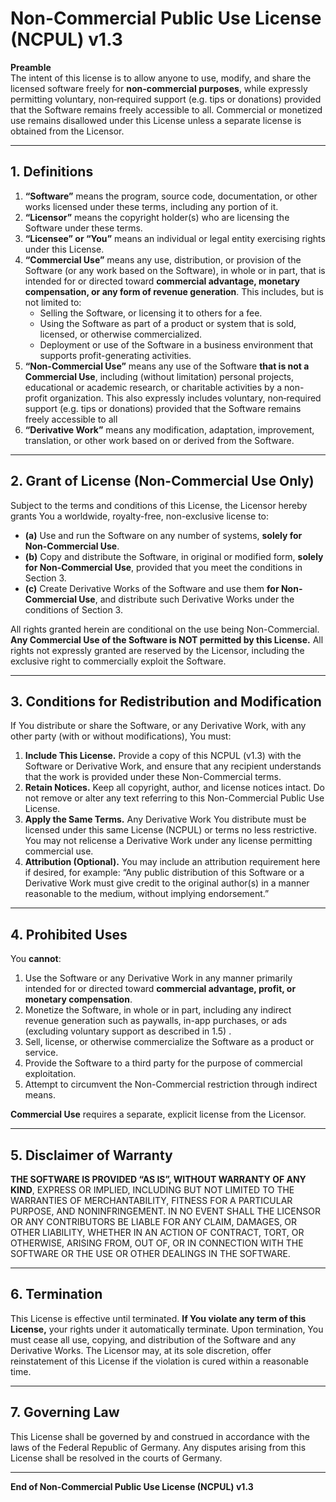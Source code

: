 # Non-Commercial Public Use License (NCPUL) v1.3

**Preamble**  
The intent of this license is to allow anyone to use, modify, and share the licensed software freely for **non-commercial purposes**, while expressly permitting voluntary, non‑required support (e.g. tips or donations) provided that the Software remains freely accessible to all. Commercial or monetized use remains disallowed under this License unless a separate license is obtained from the Licensor.

---

## 1. Definitions

1. **“Software”** means the program, source code, documentation, or other works licensed under these terms, including any portion of it.  
2. **“Licensor”** means the copyright holder(s) who are licensing the Software under these terms.  
3. **“Licensee” or “You”** means an individual or legal entity exercising rights under this License.  
4. **“Commercial Use”** means any use, distribution, or provision of the Software (or any work based on the Software), in whole or in part, that is intended for or directed toward **commercial advantage, monetary compensation, or any form of revenue generation**. This includes, but is not limited to:  
   - Selling the Software, or licensing it to others for a fee.  
   - Using the Software as part of a product or system that is sold, licensed, or otherwise commercialized.  
   - Deployment or use of the Software in a business environment that supports profit-generating activities.  
5. **“Non-Commercial Use”** means any use of the Software **that is not a Commercial Use**, including (without limitation) personal projects, educational or academic research, or charitable activities by a non-profit organization. This also expressly includes voluntary, non‑required support (e.g. tips or donations) provided that the Software remains freely accessible to all
6. **“Derivative Work”** means any modification, adaptation, improvement, translation, or other work based on or derived from the Software.

---

## 2. Grant of License (Non-Commercial Use Only)

Subject to the terms and conditions of this License, the Licensor hereby grants You a worldwide, royalty-free, non-exclusive license to:

- **(a)** Use and run the Software on any number of systems, **solely for Non-Commercial Use**.  
- **(b)** Copy and distribute the Software, in original or modified form, **solely for Non-Commercial Use**, provided that you meet the conditions in Section 3.  
- **(c)** Create Derivative Works of the Software and use them **for Non-Commercial Use**, and distribute such Derivative Works under the conditions of Section 3.

All rights granted herein are conditional on the use being Non-Commercial. **Any Commercial Use of the Software is NOT permitted by this License.** All rights not expressly granted are reserved by the Licensor, including the exclusive right to commercially exploit the Software.

---

## 3. Conditions for Redistribution and Modification

If You distribute or share the Software, or any Derivative Work, with any other party (with or without modifications), You must:

1. **Include This License.** Provide a copy of this NCPUL (v1.3) with the Software or Derivative Work, and ensure that any recipient understands that the work is provided under these Non-Commercial terms.  
2. **Retain Notices.** Keep all copyright, author, and license notices intact. Do not remove or alter any text referring to this Non-Commercial Public Use License.  
3. **Apply the Same Terms.** Any Derivative Work You distribute must be licensed under this same License (NCPUL) or terms no less restrictive. You may not relicense a Derivative Work under any license permitting commercial use.  
4. **Attribution (Optional).** You may include an attribution requirement here if desired, for example: “Any public distribution of this Software or a Derivative Work must give credit to the original author(s) in a manner reasonable to the medium, without implying endorsement.”

---

## 4. Prohibited Uses

You **cannot**:

1. Use the Software or any Derivative Work in any manner primarily intended for or directed toward **commercial advantage, profit, or monetary compensation**.  
2. Monetize the Software, in whole or in part, including any indirect revenue generation such as paywalls, in-app purchases, or ads (excluding voluntary support as described in 1.5) .
3. Sell, license, or otherwise commercialize the Software as a product or service.  
4. Provide the Software to a third party for the purpose of commercial exploitation.  
5. Attempt to circumvent the Non-Commercial restriction through indirect means.

**Commercial Use** requires a separate, explicit license from the Licensor.

---

## 5. Disclaimer of Warranty

**THE SOFTWARE IS PROVIDED “AS IS”, WITHOUT WARRANTY OF ANY KIND**, EXPRESS OR IMPLIED, INCLUDING BUT NOT LIMITED TO THE WARRANTIES OF MERCHANTABILITY, FITNESS FOR A PARTICULAR PURPOSE, AND NONINFRINGEMENT. IN NO EVENT SHALL THE LICENSOR OR ANY CONTRIBUTORS BE LIABLE FOR ANY CLAIM, DAMAGES, OR OTHER LIABILITY, WHETHER IN AN ACTION OF CONTRACT, TORT, OR OTHERWISE, ARISING FROM, OUT OF, OR IN CONNECTION WITH THE SOFTWARE OR THE USE OR OTHER DEALINGS IN THE SOFTWARE.

---

## 6. Termination

This License is effective until terminated. **If You violate any term of this License,** your rights under it automatically terminate. Upon termination, You must cease all use, copying, and distribution of the Software and any Derivative Works. The Licensor may, at its sole discretion, offer reinstatement of this License if the violation is cured within a reasonable time.

---

## 7. Governing Law

This License shall be governed by and construed in accordance with the laws of the Federal Republic of Germany. Any disputes arising from this License shall be resolved in the courts of Germany.

---

**End of Non-Commercial Public Use License (NCPUL) v1.3**
